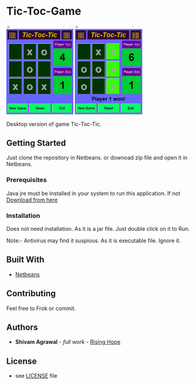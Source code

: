 # Tic-Toc-Game

<img src="/images/tic1.png" width="35%"></img>
<img src="/images/tic2.png" width="35%"></img>

Desktop version of game Tic-Toc-Tic. 

## Getting Started

Just clone the repository in Netbeans. or downoad zip file and open it in Netbeans.

### Prerequisites

Java jre must be installed in your system to run this application. If not [Download from here](http://www.oracle.com/technetwork/java/javase/downloads/jre8-downloads-2133155.html)


### Installation

Does not need installation. As it is a jar file. Just double click on it to Run.

Note:- Antivirus may find it suspious. As it is executable file. Ignore it.

## Built With

* [Netbeans](https://netbeans.org/downloads/)

## Contributing

Feel free to Frok or commit.

## Authors

* **Shivam Agrawal** - *full work* - [Rising Hope](www.risinghope.tk)

## License 
* see [LICENSE](/LICENSE) file

